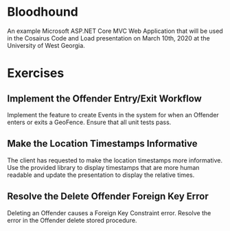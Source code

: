 # Bloodhound
An example Microsoft ASP.NET Core MVC Web Application that will be used in the Cosairus Code and Load presentation on March 10th, 2020 at the University of West Georgia.

# Exercises

## Implement the Offender Entry/Exit Workflow
Implement the feature to create Events in the system for when an Offender enters or exits a GeoFence. Ensure that all unit tests pass.

## Make the Location Timestamps Informative
The client has requested to make the location timestamps more informative. Use the provided library to display timestamps that are more human readable and update the presentation to display the relative times.

## Resolve the Delete Offender Foreign Key Error
Deleting an Offender causes a Foreign Key Constraint error. Resolve the error in the Offender delete stored procedure.
